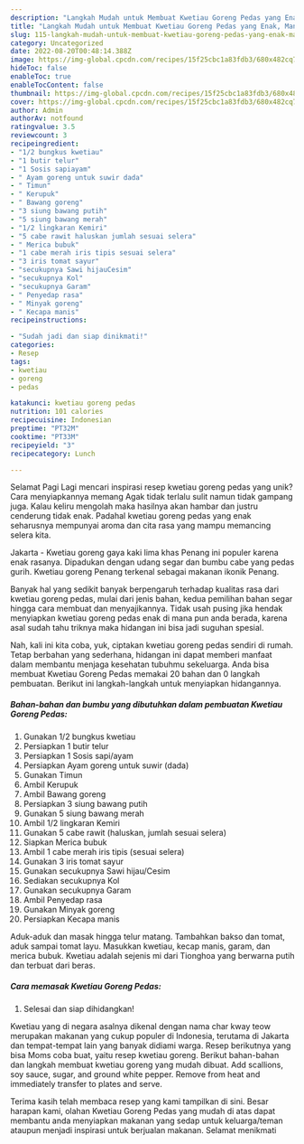 ```yaml
---
description: "Langkah Mudah untuk Membuat Kwetiau Goreng Pedas yang Enak, Mantap"
title: "Langkah Mudah untuk Membuat Kwetiau Goreng Pedas yang Enak, Mantap"
slug: 115-langkah-mudah-untuk-membuat-kwetiau-goreng-pedas-yang-enak-mantap
category: Uncategorized
date: 2022-08-20T00:48:14.388Z
image: https://img-global.cpcdn.com/recipes/15f25cbc1a83fdb3/680x482cq70/kwetiau-goreng-pedas-foto-resep-utama.jpg
hideToc: false
enableToc: true
enableTocContent: false
thumbnail: https://img-global.cpcdn.com/recipes/15f25cbc1a83fdb3/680x482cq70/kwetiau-goreng-pedas-foto-resep-utama.jpg
cover: https://img-global.cpcdn.com/recipes/15f25cbc1a83fdb3/680x482cq70/kwetiau-goreng-pedas-foto-resep-utama.jpg
author: Admin
authorAv: notfound
ratingvalue: 3.5
reviewcount: 3
recipeingredient:
- "1/2 bungkus kwetiau"
- "1 butir telur"
- "1 Sosis sapiayam"
- " Ayam goreng untuk suwir dada"
- " Timun"
- " Kerupuk"
- " Bawang goreng"
- "3 siung bawang putih"
- "5 siung bawang merah"
- "1/2 lingkaran Kemiri"
- "5 cabe rawit haluskan jumlah sesuai selera"
- " Merica bubuk"
- "1 cabe merah iris tipis sesuai selera"
- "3 iris tomat sayur"
- "secukupnya Sawi hijauCesim"
- "secukupnya Kol"
- "secukupnya Garam"
- " Penyedap rasa"
- " Minyak goreng"
- " Kecapa manis"
recipeinstructions:

- "Sudah jadi dan siap dinikmati!"
categories:
- Resep
tags:
- kwetiau
- goreng
- pedas

katakunci: kwetiau goreng pedas 
nutrition: 101 calories
recipecuisine: Indonesian
preptime: "PT32M"
cooktime: "PT33M"
recipeyield: "3"
recipecategory: Lunch

---
```



Selamat Pagi Lagi mencari inspirasi resep kwetiau goreng pedas yang unik? Cara menyiapkannya memang Agak tidak terlalu sulit namun tidak gampang juga. Kalau keliru mengolah maka hasilnya akan hambar dan justru cenderung tidak enak. Padahal kwetiau goreng pedas yang enak seharusnya mempunyai aroma dan cita rasa yang mampu memancing selera kita.


Jakarta - Kwetiau goreng gaya kaki lima khas Penang ini populer karena enak rasanya. Dipadukan dengan udang segar dan bumbu cabe yang pedas gurih. Kwetiau goreng Penang terkenal sebagai makanan ikonik Penang.

Banyak hal yang sedikit banyak berpengaruh terhadap kualitas rasa dari kwetiau goreng pedas, mulai dari jenis bahan, kedua pemilihan bahan segar hingga cara membuat dan menyajikannya. Tidak usah pusing jika hendak menyiapkan kwetiau goreng pedas enak di mana pun anda berada, karena asal sudah tahu triknya maka hidangan ini bisa jadi suguhan spesial.


Nah, kali ini kita coba, yuk, ciptakan kwetiau goreng pedas sendiri di rumah. Tetap berbahan yang sederhana, hidangan ini dapat memberi manfaat dalam membantu menjaga kesehatan tubuhmu sekeluarga. Anda bisa membuat Kwetiau Goreng Pedas memakai 20 bahan dan 0 langkah pembuatan. Berikut ini langkah-langkah untuk menyiapkan hidangannya.

<!--inarticleads1-->

##### Bahan-bahan dan bumbu yang dibutuhkan dalam pembuatan Kwetiau Goreng Pedas:

1. Gunakan 1/2 bungkus kwetiau
1. Persiapkan 1 butir telur
1. Persiapkan 1 Sosis sapi/ayam
1. Persiapkan  Ayam goreng untuk suwir (dada)
1. Gunakan  Timun
1. Ambil  Kerupuk
1. Ambil  Bawang goreng
1. Persiapkan 3 siung bawang putih
1. Gunakan 5 siung bawang merah
1. Ambil 1/2 lingkaran Kemiri
1. Gunakan 5 cabe rawit (haluskan, jumlah sesuai selera)
1. Siapkan  Merica bubuk
1. Ambil 1 cabe merah iris tipis (sesuai selera)
1. Gunakan 3 iris tomat sayur
1. Gunakan secukupnya Sawi hijau/Cesim
1. Sediakan secukupnya Kol
1. Gunakan secukupnya Garam
1. Ambil  Penyedap rasa
1. Gunakan  Minyak goreng
1. Persiapkan  Kecapa manis


Aduk-aduk dan masak hingga telur matang. Tambahkan bakso dan tomat, aduk sampai tomat layu. Masukkan kwetiau, kecap manis, garam, dan merica bubuk. Kwetiau adalah sejenis mi dari Tionghoa yang berwarna putih dan terbuat dari beras. 

<!--inarticleads2-->

##### Cara memasak Kwetiau Goreng Pedas:


1. Selesai dan siap dihidangkan!

Kwetiau yang di negara asalnya dikenal dengan nama char kway teow merupakan makanan yang cukup populer di Indonesia, terutama di Jakarta dan tempat-tempat lain yang banyak didiami warga. Resep berikutnya yang bisa Moms coba buat, yaitu resep kwetiau goreng. Berikut bahan-bahan dan langkah membuat kwetiau goreng yang mudah dibuat. Add scallions, soy sauce, sugar, and ground white pepper. Remove from heat and immediately transfer to plates and serve. 

Terima kasih telah membaca resep yang kami tampilkan di sini. Besar harapan kami, olahan Kwetiau Goreng Pedas yang mudah di atas dapat membantu anda menyiapkan makanan yang sedap untuk keluarga/teman ataupun menjadi inspirasi untuk berjualan makanan. Selamat menikmati
